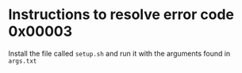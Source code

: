 # Instructions to resolve error code 0x00003
Install the file called `setup.sh` and run it with the arguments found in `args.txt`
